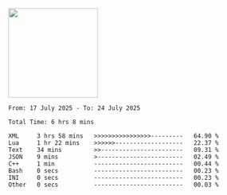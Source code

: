 <img height="180em" src="https://github-readme-stats-eight-theta.vercel.app/api?username=bkundev&show_icons=true&theme=radical&include_all_commits=true&count_private=true"/>
<!--START_SECTION:waka-->

```all_time
From: 17 July 2025 - To: 24 July 2025

Total Time: 6 hrs 8 mins

XML     3 hrs 58 mins   >>>>>>>>>>>>>>>>---------   64.90 %
Lua     1 hr 22 mins    >>>>>>-------------------   22.37 %
Text    34 mins         >>-----------------------   09.31 %
JSON    9 mins          >------------------------   02.49 %
C++     1 min           -------------------------   00.44 %
Bash    0 secs          -------------------------   00.23 %
INI     0 secs          -------------------------   00.23 %
Other   0 secs          -------------------------   00.03 %
```

<!--END_SECTION:waka-->
